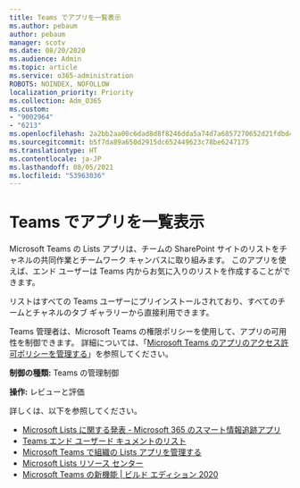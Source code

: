 ```yaml
---
title: Teams でアプリを一覧表示
ms.author: pebaum
author: pebaum
manager: scotv
ms.date: 08/20/2020
ms.audience: Admin
ms.topic: article
ms.service: o365-administration
ROBOTS: NOINDEX, NOFOLLOW
localization_priority: Priority
ms.collection: Adm_O365
ms.custom:
- "9002964"
- "6213"
ms.openlocfilehash: 2a2bb2aa00c6dad8d8f8246dda5a74d7a6857270652d21fdbd4eb0a891dac0ca
ms.sourcegitcommit: b5f7da89a650d2915dc652449623c78be6247175
ms.translationtype: HT
ms.contentlocale: ja-JP
ms.lasthandoff: 08/05/2021
ms.locfileid: "53963036"
---
```

# <a name="lists-app-in-teams"></a>Teams でアプリを一覧表示

Microsoft Teams の Lists アプリは、チームの SharePoint サイトのリストをチャネルの共同作業とチームワーク キャンバスに取り組みます。 このアプリを使えば、エンド ユーザーは Teams 内からお気に入りのリストを作成することができます。

リストはすべての Teams ユーザーにプリインストールされており、すべてのチームとチャネルのタブ ギャラリーから直接利用できます。

Teams 管理者は、Microsoft Teams の権限ポリシーを使用して、アプリの可用性を制御できます。 詳細については、「[Microsoft Teams のアプリのアクセス許可ポリシーを管理する](https://docs.microsoft.com/microsoftteams/teams-app-permission-policies)」を参照してください。

**制御の種類:** Teams の管理制御  

**操作:** レビューと評価

詳しくは、以下を参照してください。

- [Microsoft Lists に関する発表 - Microsoft 365 のスマート情報追跡アプリ](https://techcommunity.microsoft.com/t5/microsoft-365-blog/announcing-microsoft-lists-your-smart-information-tracking-app/ba-p/1372233)
- [Teams エンド ユーザード キュメントのリスト](https://support.microsoft.com/office/get-started-with-lists-in-microsoft-taeams-c971e46b-b36c-491b-9c35-efeddd0297db)
- [Microsoft Teams で組織の Lists アプリを管理する](https://docs.microsoft.com/microsoftteams/manage-lists-app)
- [Microsoft Lists リソース センター](https://aka.ms/MSLists)
- [Microsoft Teams の新機能 | ビルド エディション 2020](https://techcommunity.microsoft.com/t5/microsoft-teams-blog/what-s-new-in-microsoft-teams-build-edition-2020/ba-p/1394224)
